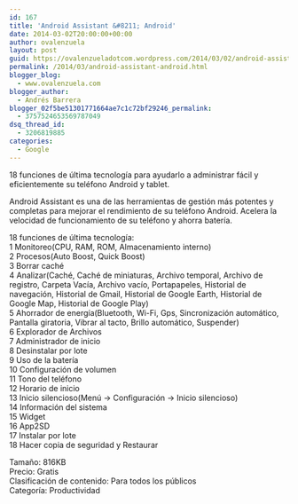 ```yaml
---
id: 167
title: 'Android Assistant &#8211; Android'
date: 2014-03-02T20:00:00+00:00
author: ovalenzuela
layout: post
guid: https://ovalenzueladotcom.wordpress.com/2014/03/02/android-assistant-android
permalink: /2014/03/android-assistant-android.html
blogger_blog:
  - www.ovalenzuela.com
blogger_author:
  - Andrés Barrera
blogger_02f5be51301771664ae7c1c72bf29246_permalink:
  - 3757524653569787049
dsq_thread_id:
  - 3206819885
categories:
  - Google
---
```

18 funciones de última tecnología para ayudarlo a administrar fácil y eficientemente su teléfono Android y tablet.

Android Assistant es una de las herramientas de gestión más potentes y completas para mejorar el rendimiento de su teléfono Android. Acelera la velocidad de funcionamiento de su teléfono y ahorra batería.

18 funciones de última tecnología:  
1 Monitoreo(CPU, RAM, ROM, Almacenamiento interno)  
2 Procesos(Auto Boost, Quick Boost)  
3 Borrar caché  
4 Analizar(Caché, Caché de miniaturas, Archivo temporal, Archivo de registro, Carpeta Vacía, Archivo vacío, Portapapeles, Historial de navegación, Historial de Gmail, Historial de Google Earth, Historial de Google Map, Historial de Google Play)  
5 Ahorrador de energía(Bluetooth, Wi-Fi, Gps, Sincronización automático, Pantalla giratoria, Vibrar al tacto, Brillo automático, Suspender)  
6 Explorador de Archivos  
7 Administrador de inicio  
8 Desinstalar por lote  
9 Uso de la batería  
10 Configuración de volumen  
11 Tono del teléfono  
12 Horario de inicio  
13 Inicio silencioso(Menú -> Configuración -> Inicio silencioso)  
14 Información del sistema  
15 Widget  
16 App2SD  
17 Instalar por lote  
18 Hacer copia de seguridad y Restaurar

Tamaño: 816KB  
Precio: Gratis  
Clasificación de contenido: Para todos los públicos  
Categoría: Productividad